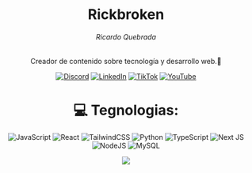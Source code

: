 
<div align="center">
  <h1><b>Rickbroken</b></h1>
  <h6><i>Ricardo Quebrada</i></h6>
  <p>Creador de contenido sobre tecnología y desarrollo web.💫</p>
  
[![Discord](https://img.shields.io/badge/Discord-%237289DA.svg?logo=discord&logoColor=white)](https://discord.gg/https://discord.com/invite/dNavpKnJUM) [![LinkedIn](https://img.shields.io/badge/LinkedIn-%230077B5.svg?logo=linkedin&logoColor=white)](https://linkedin.com/in/https://www.linkedin.com/in/ricardo-quebrada-815171213/) [![TikTok](https://img.shields.io/badge/TikTok-%23000000.svg?logo=TikTok&logoColor=white)](https://tiktok.com/@https://www.tiktok.com/@rickbrokendev) [![YouTube](https://img.shields.io/badge/YouTube-%23FF0000.svg?logo=YouTube&logoColor=white)](https://youtube.com/@https://www.youtube.com/@rickbrokendev) 



# 💻 Tegnologias:
![JavaScript](https://img.shields.io/badge/javascript-%23323330.svg?style=for-the-badge&logo=javascript&logoColor=%23F7DF1E) ![React](https://img.shields.io/badge/react-%2320232a.svg?style=for-the-badge&logo=react&logoColor=%2361DAFB) ![TailwindCSS](https://img.shields.io/badge/tailwindcss-%2338B2AC.svg?style=for-the-badge&logo=tailwind-css&logoColor=white) ![Python](https://img.shields.io/badge/python-3670A0?style=for-the-badge&logo=python&logoColor=ffdd54) ![TypeScript](https://img.shields.io/badge/typescript-%23007ACC.svg?style=for-the-badge&logo=typescript&logoColor=white) ![Next JS](https://img.shields.io/badge/Next-black?style=for-the-badge&logo=next.js&logoColor=white) ![NodeJS](https://img.shields.io/badge/node.js-6DA55F?style=for-the-badge&logo=node.js&logoColor=white) ![MySQL](https://img.shields.io/badge/mysql-4479A1.svg?style=for-the-badge&logo=mysql&logoColor=white)

![](https://github-readme-stats.vercel.app/api/top-langs/?username=rickbroken&theme=dark&hide_border=true&include_all_commits=false&count_private=false&layout=compact)
</div>
